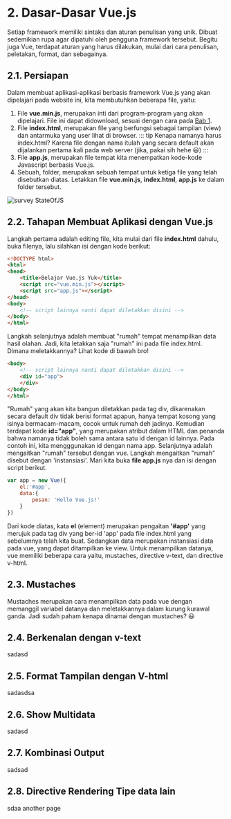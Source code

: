 # 2. Dasar-Dasar Vue.js
Setiap framework memiliki sintaks dan aturan penulisan yang unik. Dibuat sedemikian rupa agar dipatuhi oleh pengguna framework tersebut. Begitu juga Vue, terdapat aturan yang harus dilakukan, mulai dari cara penulisan, peletakan, format, dan sebagainya.
## 2.1. Persiapan
Dalam membuat aplikasi-aplikasi berbasis framework Vue.js yang akan dipelajari pada website ini, kita membutuhkan beberapa file, yaitu:
1. File <b>vue.min.js</b>, merupakan inti dari program-program yang akan dipelajari. File ini dapat didownload, sesuai dengan cara pada [Bab 1](/content/bab1.html#_1-3-installasi-vue-js).
2. File <b>index.html</b>, merupakan file yang berfungsi sebagai tampilan (view) dan antarmuka yang user lihat di browser. 
	::: tip Kenapa namanya harus index.html?
	Karena file dengan nama itulah yang secara default akan dijalankan pertama kali pada web server (jika, pakai sih hehe :smiley:)
	:::
3. File <b>app.js</b>, merupakan file tempat kita menempatkan kode-kode Javascript berbasis Vue.js.
4. Sebuah, folder, merupakan sebuah tempat untuk ketiga file yang telah disebutkan diatas. Letakkan file <b>vue.min.js</b>, <b>index.html</b>, <b>app.js</b> ke dalam folder tersebut.
<a target="_blank" :href="$withBase('/image/bab2.1.JPG')">
  <img :src="$withBase('/image/bab2.1.JPG')" alt="survey StateOfJS"/>
</a>

## 2.2. Tahapan Membuat Aplikasi dengan Vue.js
Langkah pertama adalah editing file, kita mulai dari file <b>index.html</b> dahulu, buka filenya, lalu silahkan isi dengan kode berikut:
``` html {5,6}
<!DOCTYPE html> 
<html>
<head>
	<title>Belajar Vue.js Yuk</title>
	<script src="vue.min.js"></script>
	<script src="app.js"></script>
</head>
<body>
	<!-- script lainnya nanti dapat diletakkan disini -->
</body>
</html>
```
Langkah selanjutnya adalah membuat "rumah" tempat menampilkan data hasil olahan. Jadi, kita letakkan saja "rumah" ini pada file index.html. Dimana meletakkannya? Lihat kode di bawah bro!
``` html {3,4}
<body>
	<!-- script lainnya nanti dapat diletakkan disini -->
	<div id="app">
	</div>
</body>
</html>
```
"Rumah" yang akan kita bangun diletakkan pada tag div, dikarenakan secara default div tidak berisi format apapun, hanya tempat kosong yang isinya bermacam-macam, cocok untuk rumah deh jadinya.
Kemudian terdapat kode <b>id="app"</b>, yang merupakan atribut dalam HTML dan penanda bahwa namanya tidak boleh sama antara satu id dengan id lainnya. Pada contoh ini, kita mengggunakan id dengan nama app. Selanjutnya adalah mengaitkan "rumah" tersebut dengan vue. Langkah mengaitkan "rumah" disebut dengan 'instansiasi'. Mari kita buka <b>file app.js</b> nya dan isi dengan script berikut.
``` js
var app = new Vue({
	el:'#app',
	data:{
		pesan: 'Hello Vue.js!'
	}
})
```
Dari kode diatas, kata <b>el</b> (element) merupakan pengaitan <b>'#app'</b> yang merujuk pada tag div yang ber-id 'app' pada file index.html yang sebelumnya telah kita buat. Sedangkan data merupakan instansiasi data pada vue, yang dapat ditampilkan ke view. Untuk menampilkan datanya, vue memiliki beberapa cara yaitu, mustaches, directive v-text, dan directive v-html.

## 2.3. Mustaches
Mustaches merupakan cara menampilkan data pada vue dengan memanggil variabel datanya dan meletakkannya dalam kurung kurawal ganda. Jadi sudah paham kenapa dinamai dengan mustaches? :smiley: 
## 2.4. Berkenalan dengan v-text
sadasd
## 2.5. Format Tampilan dengan V-html
sadasdsa
## 2.6. Show Multidata
sadasd
## 2.7. Kombinasi Output
sadsad
## 2.8. Directive Rendering Tipe data lain
sdaa
another page